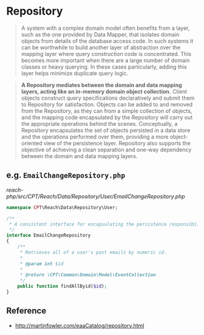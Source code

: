 # Repository

> A system with a complex domain model often benefits from a layer, such as the one provided by Data Mapper, that isolates domain objects from details of the database access code. In such systems it can be worthwhile to build another layer of abstraction over the mapping layer where query construction code is concentrated. This becomes more important when there are a large number of domain classes or heavy querying. In these cases particularly, adding this layer helps minimize duplicate query logic.

> **A Repository mediates between the domain and data mapping layers, acting like an in-memory domain object collection.** Client objects construct query specifications declaratively and submit them to Repository for satisfaction. Objects can be added to and removed from the Repository, as they can from a simple collection of objects, and the mapping code encapsulated by the Repository will carry out the appropriate operations behind the scenes. Conceptually, a Repository encapsulates the set of objects persisted in a data store and the operations performed over them, providing a more object-oriented view of the persistence layer. Repository also supports the objective of achieving a clean separation and one-way dependency between the domain and data mapping layers.


## e.g. ```EmailChangeRepository.php```

*reach-php/src/CPT/Reach/Data/Repository/User/EmailChangeRepository.php*

```php
namespace CPT\Reach\Data\Repository\User;

/**
 * A consistent interface for encapsulating the persistence responsibilities of a user's email history.
 */
interface EmailChangeRepository
{
    /**
     * Retrieves all of a user's past emails by numeric id.
     *
     * @param int $id
     *
     * @return \CPT\Common\Domain\Model\EventCollection
     */
    public function findAllByid($id);
}
```



## Reference
* http://martinfowler.com/eaaCatalog/repository.html
